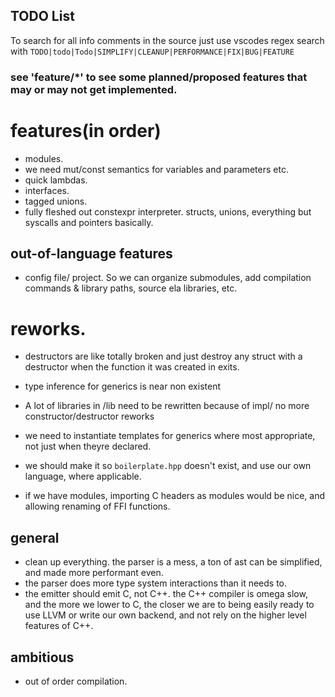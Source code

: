 ## TODO List

To search for all info comments in the source just use vscodes regex search with
`TODO|todo|Todo|SIMPLIFY|CLEANUP|PERFORMANCE|FIX|BUG|FEATURE`

### see 'feature/*' to see some planned/proposed features that may or may not get implemented.

# features(in order)
  - modules.
  - we need mut/const semantics for variables and parameters etc.
  - quick lambdas.
  - interfaces.
  - tagged unions.
  - fully fleshed out constexpr interpreter. structs, unions, everything but syscalls and pointers basically.

## out-of-language features
- config file/ project. So we can organize submodules, add compilation commands & library paths, source ela libraries, etc.

# reworks.
- destructors are like totally broken and just destroy any struct with a destructor when the function it was created in exits.
- type inference for generics is near non existent
- A lot of libraries in /lib need to be rewritten because of impl/ no more constructor/destructor reworks

- we need to instantiate templates for generics where most appropriate, not just when theyre declared.

- we should make it so `boilerplate.hpp` doesn't exist, and use our own language, where applicable.
- if we have modules, importing C headers as modules would be nice, and allowing renaming of FFI functions.

## general
- clean up everything. the parser is a mess, a ton of ast can be simplified, and made more performant even.
- the parser does more type system interactions than it needs to.
- the emitter should emit C, not C++. the C++ compiler is omega slow, and the more we lower to C, the closer we are
  to being easily ready to use LLVM or write our own backend, and not rely on the higher level features of C++.

## ambitious
- out of order compilation.
